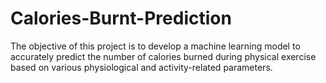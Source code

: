 # Calories-Burnt-Prediction
The objective of this project is to develop a machine learning model to accurately predict the number of calories burned during physical exercise based on various physiological and activity-related parameters. 
